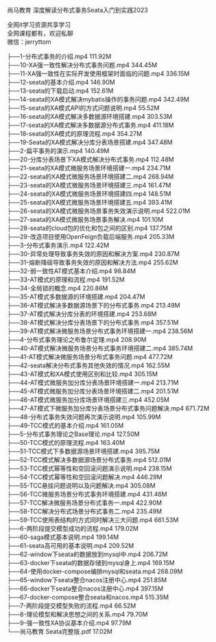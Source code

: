 尚马教育 深度解读分布式事务Seata入门到实践2023

全网it学习资源共享学习<br>全网课程都有，欢迎私聊<br>微信：jerryttom<br>

├──1-分布式事务的介绍.mp4 111.92M<br> ├──10-XA强一致性解决分布式事务问题.mp4 344.45M<br> ├──11-XA强一致性在实际开发使用框架时面临的问题.mp4 336.15M<br> ├──12-seata的基本介绍.mp4 146.90M<br> ├──13-seata的下载启动.mp4 152.61M<br> ├──14-seata的XA模式解决mybatis操作的事务问题.mp4 342.49M<br> ├──15-seata的XA模式API的方式问题说明.mp4 55.52M<br> ├──16-seata的XA模式解决多数据源环境搭建.mp4 303.53M<br> ├──17-seata的XA模式解决多数据源分布式事务.mp4 411.18M<br> ├──18-seata的XA模式的原理流程.mp4 354.27M<br> ├──19-Seata的XA模式解决分库分表场景搭建.mp4 347.48M<br> ├──2-扁平事务的演示.mp4 140.49M<br> ├──20-分库分表场景下XA模式解决分布式事务.mp4 112.48M<br> ├──21-seata的XA模式微服务场景环境搭建一.mp4 234.71M<br> ├──22-seata的XA模式微服务场景环境搭建二.mp4 268.94M<br> ├──23-seata的XA模式微服务场景环境搭建三.mp4 161.47M<br> ├──24-seata的XA模式微服务场景环境搭建四.mp4 148.51M<br> ├──25-seata的XA模式微服务场景环境搭建五.mp4 393.41M<br> ├──26-seata的XA模式微服务场景事务失效演示说明.mp4 522.01M<br> ├──27-seata的XA模式微服务场景事务解决.mp4 101.10M<br> ├──28-seata的cloud包的优化和包之间的区别.mp4 137.75M<br> ├──29-改造项目使用OpenFeign负载后端服务.mp4 205.33M<br> ├──3-分布式事务演示.mp4 122.42M<br> ├──30-异常处理导致事务失效的原因和解决方案.mp4 230.87M<br> ├──31-熔断降级导致事务失效的原因和解决方法.mp4 255.62M<br> ├──32-弱一致性AT模式基本介绍.mp4 98.84M<br> ├──33-AT模式的原理和流程.mp4 191.52M<br> ├──34-全局锁的概念.mp4 220.86M<br> ├──35-AT模式多数据源的环境搭建.mp4 204.47M<br> ├──36-AT模式解决多数据源场景下的分布式事务.mp4 213.49M<br> ├──37-AT模式解决分库分表的环境搭建.mp4 253.68M<br> ├──38-AT模式解决分库分表场景下的分布式事务.mp4 357.51M<br> ├──39-AT模式解决微服务场景分布式事务环境搭建一.mp4 238.56M<br> ├──4-分布式事务理论之布鲁尔定理.mp4 208.90M<br> ├──40-AT模式解决微服务场景分布式事务环境搭建二.mp4 385.74M<br> ├──41-AT模式解决微服务场景分布式事务问题.mp4 477.72M<br> ├──42-seata解决分布式事务其他失效的情况.mp4 162.55M<br> ├──43-AT模式和XA模式使用区别和比较.mp4 305.15M<br> ├──44-AT模式微服务加分库分表场景环境搭建一.mp4 213.71M<br> ├──45-AT模式微服务加分库分表场景环境搭建二.mp4 201.51M<br> ├──46-AT模式微服务加分库场景环境搭建三.mp4 452.05M<br> ├──47-AT模式下微服务加分库分表场景分布式事务问题解决.mp4 671.72M<br> ├──48-分布式事务失效问题再次演示说明.mp4 105.99M<br> ├──49-TCC模式的基本介绍.mp4 161.05M<br> ├──5-分布式事务理论之Base理论.mp4 127.50M<br> ├──50-TCC模式的原理流程.mp4 163.40M<br> ├──51-TCC模式下多数据源场景环境搭建.mp4 395.75M<br> ├──52-TCC模式解决多数据源场景分布式事务.mp4 512.01M<br> ├──53-TCC模式幂等性和空回滚问题演示说明.mp4 238.15M<br> ├──54-TCC模式幂等性和空回滚问题解决.mp4 446.29M<br> ├──55-TCC悬挂问题说明以及问题解决.mp4 305.08M<br> ├──56-TCC微服务场景分布式事务环境搭建.mp4 431.46M<br> ├──57-TCC解决微服务场景分布式事务一.mp4 422.90M<br> ├──58-TCC解决分布式场景分布式事务二.mp4 235.49M<br> ├──59-TCC使用表结构的方式同时解决三大问题.mp4 661.53M<br> ├──6-两阶段提交模型成功的流程.mp4 179.02M<br> ├──60-saga模式基本说明.mp4 199.14M<br> ├──61-seata高可用的基本说明.mp4 209.52M<br> ├──62-window下seata的数据放到mysql中.mp4 206.72M<br> ├──63-docker下seata的数据存储到mysql身上.mp4 169.15M<br> ├──64-使用docker-compose编排mysql和seata.mp4 268.09M<br> ├──65-window下seata整合nacos注册中心.mp4 251.85M<br> ├──66-docker下seata整合nacos注册中心.mp4 397.15M<br> ├──67-docker-compose整合seata和nacos.mp4 515.35M<br> ├──7-两阶段提交模型失败的流程.mp4 66.52M<br> ├──8-理论模型和解决思想之间的关系.mp4 79.70M<br> ├──9-强一致性XA协议基本介绍.mp4 97.79M<br> └──尚马教育 Seata完整版.pdf 17.02M